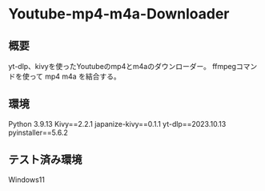 # Youtube-mp4-m4a-Downloader



## 概要
yt-dlp、kivyを使ったYoutubeのmp4とm4aのダウンローダー。
ffmpegコマンドを使って mp4 m4a を結合する。

## 環境
Python 3.9.13
Kivy==2.2.1
japanize-kivy==0.1.1
yt-dlp==2023.10.13
pyinstaller==5.6.2

## テスト済み環境
Windows11
